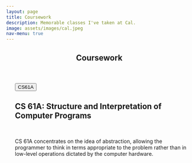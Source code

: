 ```yaml
---
layout: page
title: Coursework
description: Memorable classes I've taken at Cal.
image: assets/images/cal.jpeg
nav-menu: true
---
```


<!-- Main -->
<div id="main" class="alt">

<!-- One -->
<section id="one">
	<div class="inner">
		<header class="major">
			<h1>Coursework</h1>
		</header>

<ul class="actions"> 
	<h2><button onclick="window.location.href = 'https://cs61a.org';">CS61A</button></h2>

<!-- Content -->
<h2 id="content">CS 61A: Structure and Interpretation of Computer Programs</h2> 
	
<br><p>CS 61A concentrates on the idea of abstraction, allowing the programmer to think in terms appropriate to the problem rather than in low-level operations dictated by the computer hardware.</p>
